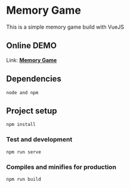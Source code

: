 # Memory Game

This is a simple memory game build with VueJS

## Online DEMO
Link: **[Memory Game](https://vue-memory-game.netlify.com/)**

## Dependencies
```
node and npm
```

## Project setup
```
npm install
```

### Test and development
```
npm run serve
```

### Compiles and minifies for production
```
npm run build
```
